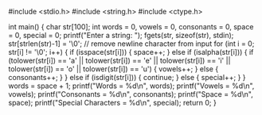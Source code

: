#include <stdio.h>
#include <string.h>
#include <ctype.h>

int main() {
    char str[100];
    int words = 0, vowels = 0, consonants = 0, space = 0, special = 0;
    printf("Enter a string: ");
    fgets(str, sizeof(str), stdin);
    str[strlen(str)-1] = '\0'; // remove newline character from input
    for (int i = 0; str[i] != '\0'; i++) {
        if (isspace(str[i])) {
            space++;
        }
        else if (isalpha(str[i])) {
            if (tolower(str[i]) == 'a' || tolower(str[i]) == 'e' || tolower(str[i]) == 'i' || tolower(str[i]) == 'o' || tolower(str[i]) == 'u') {
                vowels++;
            }
            else {
                consonants++;
            }
        }
        else if (isdigit(str[i])) {
            continue;
        }
        else {
            special++;
        }
    }
    words = space + 1;
    printf("Words = %d\n", words);
    printf("Vowels = %d\n", vowels);
    printf("Consonants = %d\n", consonants);
    printf("Space = %d\n", space);
    printf("Special Characters = %d\n", special);
    return 0;
}
